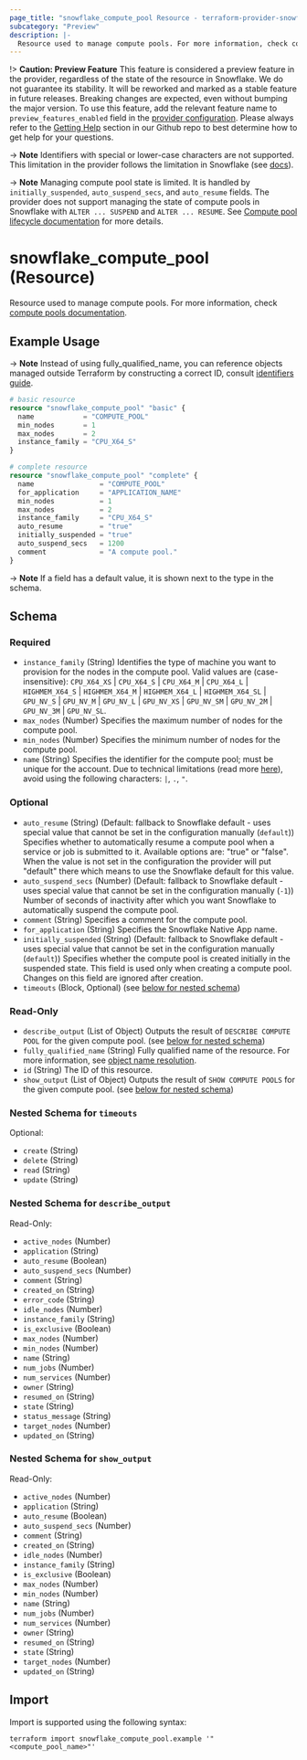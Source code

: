 ```yaml
---
page_title: "snowflake_compute_pool Resource - terraform-provider-snowflake"
subcategory: "Preview"
description: |-
  Resource used to manage compute pools. For more information, check compute pools documentation https://docs.snowflake.com/en/sql-reference/sql/create-compute-pool.
---
```


!> **Caution: Preview Feature** This feature is considered a preview feature in the provider, regardless of the state of the resource in Snowflake. We do not guarantee its stability. It will be reworked and marked as a stable feature in future releases. Breaking changes are expected, even without bumping the major version. To use this feature, add the relevant feature name to `preview_features_enabled` field in the [provider configuration](https://registry.terraform.io/providers/snowflakedb/snowflake/latest/docs#schema). Please always refer to the [Getting Help](https://github.com/snowflakedb/terraform-provider-snowflake?tab=readme-ov-file#getting-help) section in our Github repo to best determine how to get help for your questions.

-> **Note** Identifiers with special or lower-case characters are not supported. This limitation in the provider follows the limitation in Snowflake (see [docs](https://docs.snowflake.com/en/sql-reference/sql/create-compute-pool)).

-> **Note** Managing compute pool state is limited. It is handled by `initially_suspended`, `auto_suspend_secs`, and `auto_resume` fields. The provider does not support managing the state of compute pools in Snowflake with `ALTER ... SUSPEND` and `ALTER ... RESUME`. See [Compute pool lifecycle documentation](https://docs.snowflake.com/en/developer-guide/snowpark-container-services/working-with-compute-pool#compute-pool-lifecycle) for more details.

# snowflake_compute_pool (Resource)

Resource used to manage compute pools. For more information, check [compute pools documentation](https://docs.snowflake.com/en/sql-reference/sql/create-compute-pool).

## Example Usage

-> **Note** Instead of using fully_qualified_name, you can reference objects managed outside Terraform by constructing a correct ID, consult [identifiers guide](../guides/identifiers_rework_design_decisions#new-computed-fully-qualified-name-field-in-resources).
<!-- TODO(SNOW-1634854): include an example showing both methods-->

```terraform
# basic resource
resource "snowflake_compute_pool" "basic" {
  name            = "COMPUTE_POOL"
  min_nodes       = 1
  max_nodes       = 2
  instance_family = "CPU_X64_S"
}

# complete resource
resource "snowflake_compute_pool" "complete" {
  name                = "COMPUTE_POOL"
  for_application     = "APPLICATION_NAME"
  min_nodes           = 1
  max_nodes           = 2
  instance_family     = "CPU_X64_S"
  auto_resume         = "true"
  initially_suspended = "true"
  auto_suspend_secs   = 1200
  comment             = "A compute pool."
}
```

-> **Note** If a field has a default value, it is shown next to the type in the schema.

<!-- schema generated by tfplugindocs -->
## Schema

### Required

- `instance_family` (String) Identifies the type of machine you want to provision for the nodes in the compute pool. Valid values are (case-insensitive): `CPU_X64_XS` | `CPU_X64_S` | `CPU_X64_M` | `CPU_X64_L` | `HIGHMEM_X64_S` | `HIGHMEM_X64_M` | `HIGHMEM_X64_L` | `HIGHMEM_X64_SL` | `GPU_NV_S` | `GPU_NV_M` | `GPU_NV_L` | `GPU_NV_XS` | `GPU_NV_SM` | `GPU_NV_2M` | `GPU_NV_3M` | `GPU_NV_SL`.
- `max_nodes` (Number) Specifies the maximum number of nodes for the compute pool.
- `min_nodes` (Number) Specifies the minimum number of nodes for the compute pool.
- `name` (String) Specifies the identifier for the compute pool; must be unique for the account. Due to technical limitations (read more [here](../guides/identifiers_rework_design_decisions#known-limitations-and-identifier-recommendations)), avoid using the following characters: `|`, `.`, `"`.

### Optional

- `auto_resume` (String) (Default: fallback to Snowflake default - uses special value that cannot be set in the configuration manually (`default`)) Specifies whether to automatically resume a compute pool when a service or job is submitted to it. Available options are: "true" or "false". When the value is not set in the configuration the provider will put "default" there which means to use the Snowflake default for this value.
- `auto_suspend_secs` (Number) (Default: fallback to Snowflake default - uses special value that cannot be set in the configuration manually (`-1`)) Number of seconds of inactivity after which you want Snowflake to automatically suspend the compute pool.
- `comment` (String) Specifies a comment for the compute pool.
- `for_application` (String) Specifies the Snowflake Native App name.
- `initially_suspended` (String) (Default: fallback to Snowflake default - uses special value that cannot be set in the configuration manually (`default`)) Specifies whether the compute pool is created initially in the suspended state. This field is used only when creating a compute pool. Changes on this field are ignored after creation.
- `timeouts` (Block, Optional) (see [below for nested schema](#nestedblock--timeouts))

### Read-Only

- `describe_output` (List of Object) Outputs the result of `DESCRIBE COMPUTE POOL` for the given compute pool. (see [below for nested schema](#nestedatt--describe_output))
- `fully_qualified_name` (String) Fully qualified name of the resource. For more information, see [object name resolution](https://docs.snowflake.com/en/sql-reference/name-resolution).
- `id` (String) The ID of this resource.
- `show_output` (List of Object) Outputs the result of `SHOW COMPUTE POOLS` for the given compute pool. (see [below for nested schema](#nestedatt--show_output))

<a id="nestedblock--timeouts"></a>
### Nested Schema for `timeouts`

Optional:

- `create` (String)
- `delete` (String)
- `read` (String)
- `update` (String)


<a id="nestedatt--describe_output"></a>
### Nested Schema for `describe_output`

Read-Only:

- `active_nodes` (Number)
- `application` (String)
- `auto_resume` (Boolean)
- `auto_suspend_secs` (Number)
- `comment` (String)
- `created_on` (String)
- `error_code` (String)
- `idle_nodes` (Number)
- `instance_family` (String)
- `is_exclusive` (Boolean)
- `max_nodes` (Number)
- `min_nodes` (Number)
- `name` (String)
- `num_jobs` (Number)
- `num_services` (Number)
- `owner` (String)
- `resumed_on` (String)
- `state` (String)
- `status_message` (String)
- `target_nodes` (Number)
- `updated_on` (String)


<a id="nestedatt--show_output"></a>
### Nested Schema for `show_output`

Read-Only:

- `active_nodes` (Number)
- `application` (String)
- `auto_resume` (Boolean)
- `auto_suspend_secs` (Number)
- `comment` (String)
- `created_on` (String)
- `idle_nodes` (Number)
- `instance_family` (String)
- `is_exclusive` (Boolean)
- `max_nodes` (Number)
- `min_nodes` (Number)
- `name` (String)
- `num_jobs` (Number)
- `num_services` (Number)
- `owner` (String)
- `resumed_on` (String)
- `state` (String)
- `target_nodes` (Number)
- `updated_on` (String)

## Import

Import is supported using the following syntax:

```shell
terraform import snowflake_compute_pool.example '"<compute_pool_name>"'
```
